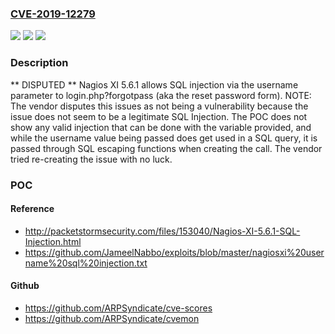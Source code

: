 ### [CVE-2019-12279](https://cve.mitre.org/cgi-bin/cvename.cgi?name=CVE-2019-12279)
![](https://img.shields.io/static/v1?label=Product&message=n%2Fa&color=blue)
![](https://img.shields.io/static/v1?label=Version&message=n%2Fa&color=blue)
![](https://img.shields.io/static/v1?label=Vulnerability&message=n%2Fa&color=brighgreen)

### Description

** DISPUTED ** Nagios XI 5.6.1 allows SQL injection via the username parameter to login.php?forgotpass (aka the reset password form). NOTE: The vendor disputes this issues as not being a vulnerability because the issue does not seem to be a legitimate SQL Injection. The POC does not show any valid injection that can be done with the variable provided, and while the username value being passed does get used in a SQL query, it is passed through SQL escaping functions when creating the call. The vendor tried re-creating the issue with no luck.

### POC

#### Reference
- http://packetstormsecurity.com/files/153040/Nagios-XI-5.6.1-SQL-Injection.html
- https://github.com/JameelNabbo/exploits/blob/master/nagiosxi%20username%20sql%20injection.txt

#### Github
- https://github.com/ARPSyndicate/cve-scores
- https://github.com/ARPSyndicate/cvemon

